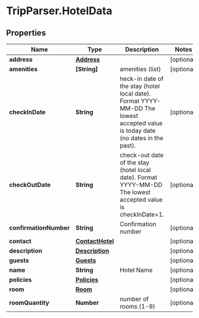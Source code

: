 # TripParser.HotelData

## Properties

Name | Type | Description | Notes
------------ | ------------- | ------------- | -------------
**address** | [**Address**](Address.md) |  | [optional] 
**amenities** | **[String]** | amenities (list) | [optional] 
**checkInDate** | **String** | heck-in date of the stay (hotel local date). Format YYYY-MM-DD The lowest accepted value is today date (no dates in the past). | [optional] 
**checkOutDate** | **String** | check-out date of the stay (hotel local date). Format YYYY-MM-DD The lowest accepted value is checkInDate+1. | [optional] 
**confirmationNumber** | **String** | Confirmation number | [optional] 
**contact** | [**ContactHotel**](ContactHotel.md) |  | [optional] 
**description** | [**Description**](Description.md) |  | [optional] 
**guests** | [**Guests**](Guests.md) |  | [optional] 
**name** | **String** | Hotel Name | [optional] 
**policies** | [**Policies**](Policies.md) |  | [optional] 
**room** | [**Room**](Room.md) |  | [optional] 
**roomQuantity** | **Number** | number of rooms (1-9) | [optional] 



